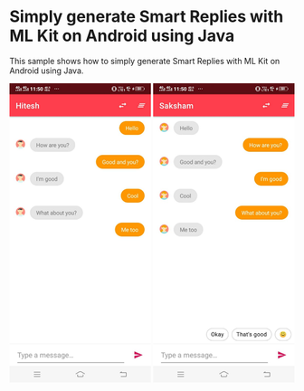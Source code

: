 # Simply generate Smart Replies with ML Kit on Android using Java

This sample shows how to simply generate Smart Replies with ML Kit on Android using Java. 

<img src="media/1.jpeg" alt="drawing" width="250"/>
<img src="media/2.jpeg" alt="drawing" width="250"/>

